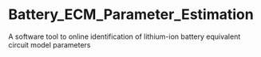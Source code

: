 # Battery_ECM_Parameter_Estimation
 A software tool to online identification of lithium-ion battery equivalent circuit model parameters
